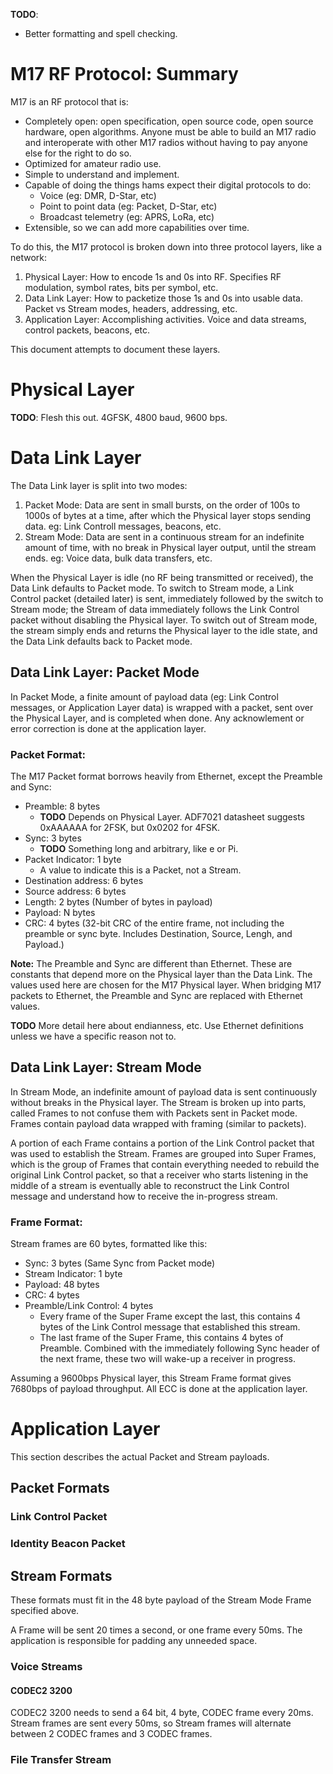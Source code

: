 **TODO**:
* Better formatting and spell checking.

# M17 RF Protocol: Summary
M17 is an RF protocol that is:
* Completely open: open specification, open source code, open source hardware, open algorithms. Anyone must be able to build an M17 radio and interoperate with other M17 radios without having to pay anyone else for the right to do so.
* Optimized for amateur radio use.
* Simple to understand and implement.
* Capable of doing the things hams expect their digital protocols to do:
  * Voice (eg: DMR, D-Star, etc)
  * Point to point data (eg: Packet, D-Star, etc)
  * Broadcast telemetry (eg: APRS, LoRa, etc)
* Extensible, so we can add more capabilities over time.

To do this, the M17 protocol is broken down into three protocol layers, like a network:
1. Physical Layer: How to encode 1s and 0s into RF. Specifies RF modulation, symbol rates, bits per symbol, etc.
1. Data Link Layer: How to packetize those 1s and 0s into usable data.  Packet vs Stream modes, headers, addressing, etc.
1. Application Layer: Accomplishing activities. Voice and data streams, control packets, beacons, etc.

This document attempts to document these layers.

# Physical Layer
**TODO**: Flesh this out.
4GFSK, 4800 baud, 9600 bps.

# Data Link Layer
The Data Link layer is split into two modes:
1. Packet Mode: Data are sent in small bursts, on the order of 100s to 1000s of bytes at a time, after which the Physical layer stops sending data.  eg: Link Controll messages, beacons, etc.
1. Stream Mode: Data are sent in a continuous stream for an indefinite amount of time, with no break in Physical layer output, until the stream ends.  eg: Voice data, bulk data transfers, etc.

When the Physical Layer is idle (no RF being transmitted or received), the Data Link defaults to Packet mode.  To switch to Stream mode, a Link Control packet (detailed later) is sent, immediately followed by the switch to Stream mode; the Stream of data immediately follows the Link Control packet without disabling the Physical layer.  To switch out of Stream mode, the stream simply ends and returns the Physical layer to the idle state, and the Data Link defaults back to Packet mode.

## Data Link Layer: Packet Mode
In Packet Mode, a finite amount of payload data (eg: Link Control messages, or Application Layer data) is wrapped with a packet, sent over the Physical Layer, and is completed when done.  Any acknowlement or error correction is done at the application layer.

### Packet Format:
The M17 Packet format borrows heavily from Ethernet, except the Preamble and Sync:
* Preamble: 8 bytes
  * **TODO** Depends on Physical Layer. ADF7021 datasheet suggests 0xAAAAAA for 2FSK, but 0x0202 for 4FSK.
* Sync: 3 bytes
  * **TODO** Something long and arbitrary, like e or Pi.
* Packet Indicator: 1 byte
  * A value to indicate this is a Packet, not a Stream.
* Destination address: 6 bytes
* Source address: 6 bytes
* Length: 2 bytes (Number of bytes in payload)
* Payload: N bytes
* CRC: 4 bytes (32-bit CRC of the entire frame, not including the preamble or sync byte. Includes Destination, Source, Lengh, and Payload.)

**Note:** The Preamble and Sync are different than Ethernet. These are constants that depend more on the Physical layer than the Data Link. The values used here are chosen for the M17 Physical layer.  When bridging M17 packets to Ethernet, the Preamble and Sync are replaced with Ethernet values.

**TODO** More detail here about endianness, etc.  Use Ethernet definitions unless we have a specific reason not to.

## Data Link Layer: Stream Mode
In Stream Mode, an indefinite amount of payload data is sent continuously without breaks in the Physical layer.  The Stream is broken up into parts, called Frames to not confuse them with Packets sent in Packet mode.  Frames contain payload data wrapped with framing (similar to packets).

A portion of each Frame contains a portion of the Link Control packet that was used to establish the Stream.  Frames are grouped into Super Frames, which is the group of Frames that contain everything needed to rebuild the original Link Control packet, so that a receiver who starts listening in the middle of a stream is eventually able to reconstruct the Link Control message and understand how to receive the in-progress stream.

### Frame Format:
Stream frames are 60 bytes, formatted like this:
* Sync: 3 bytes  (Same Sync from Packet mode)
* Stream Indicator: 1 byte
* Payload: 48 bytes
* CRC: 4 bytes
* Preamble/Link Control: 4 bytes
  * Every frame of the Super Frame except the last, this contains 4 bytes of the Link Control message that established this stream.
  * The last frame of the Super Frame, this contains 4 bytes of Preamble.  Combined with the immediately following Sync header of the next frame, these two will wake-up a receiver in progress.
 
Assuming a 9600bps Physical layer, this Stream Frame format gives 7680bps of payload throughput.  All ECC is done at the application layer.

# Application Layer
This section describes the actual Packet and Stream payloads.

## Packet Formats
### Link Control Packet

### Identity Beacon Packet

## Stream Formats
These formats must fit in the 48 byte payload of the Stream Mode Frame specified above.

A Frame will be sent 20 times a second, or one frame every 50ms.  The application is responsible for padding any unneeded space.

### Voice Streams
#### CODEC2 3200
CODEC2 3200 needs to send a 64 bit, 4 byte, CODEC frame every 20ms.  Stream frames are sent every 50ms, so Stream frames will alternate between 2 CODEC frames and 3 CODEC frames.



### File Transfer Stream

